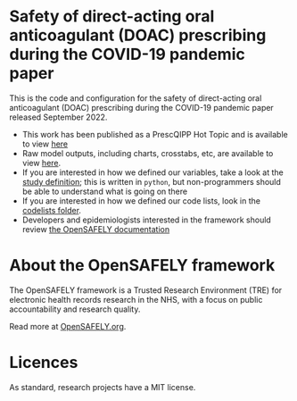 # Safety of direct-acting oral anticoagulant (DOAC) prescribing during the COVID-19 pandemic paper

This is the code and configuration for the safety of direct-acting oral anticoagulant (DOAC) prescribing during the COVID-19
pandemic paper released September 2022.

* This work has been published as a PrescQIPP Hot Topic and is available to view [here](https://www.prescqipp.info/our-resources/webkits/hot-topics/)
* Raw model outputs, including charts, crosstabs, etc, are available to view [here](https://jobs.opensafely.org/prescqipp/direct-oral-anticoagulant-doac-prescribing-during-covid-19/the_effects_of_covid-19_on_doac_prescribing/outputs/).
* If you are interested in how we defined our variables, take a look at the [study definition](analysis/study_definition.py); this is written in `python`, but non-programmers should be able to understand what is going on there
* If you are interested in how we defined our code lists, look in the [codelists folder](./codelists/).
* Developers and epidemiologists interested in the framework should review [the OpenSAFELY documentation](https://docs.opensafely.org)

# About the OpenSAFELY framework

The OpenSAFELY framework is a Trusted Research Environment (TRE) for electronic
health records research in the NHS, with a focus on public accountability and
research quality.

Read more at [OpenSAFELY.org](https://opensafely.org).

# Licences
As standard, research projects have a MIT license. 
